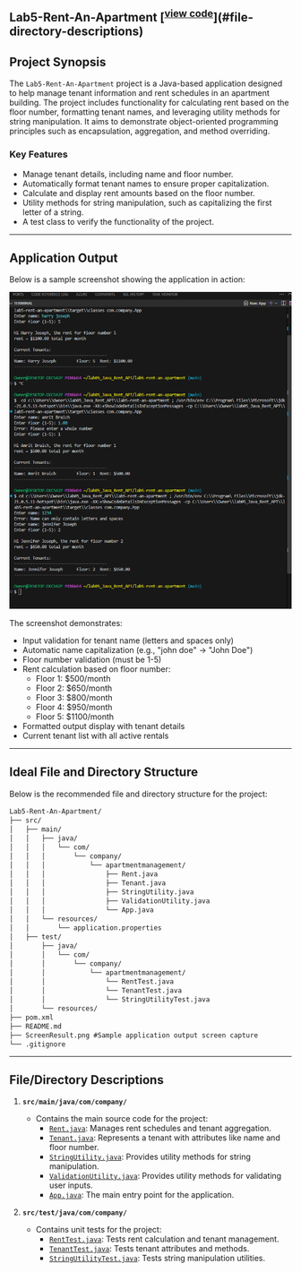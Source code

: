 ## Lab5-Rent-An-Apartment [<sup>[view code](#code-section)</sup>](#file-directory-descriptions)



## Project Synopsis
The `Lab5-Rent-An-Apartment` project is a Java-based application designed to help manage tenant information and rent schedules in an apartment building. The project includes functionality for calculating rent based on the floor number, formatting tenant names, and leveraging utility methods for string manipulation. It aims to demonstrate object-oriented programming principles such as encapsulation, aggregation, and method overriding.

### Key Features
- Manage tenant details, including name and floor number.
- Automatically format tenant names to ensure proper capitalization.
- Calculate and display rent amounts based on the floor number.
- Utility methods for string manipulation, such as capitalizing the first letter of a string.
- A test class to verify the functionality of the project.

---

## Application Output
Below is a sample screenshot showing the application in action:

![Apartment Rent Calculator Output](ScreenResult.png)

The screenshot demonstrates:
- Input validation for tenant name (letters and spaces only)
- Automatic name capitalization (e.g., "john doe" → "John Doe")
- Floor number validation (must be 1-5)
- Rent calculation based on floor number:
  - Floor 1: $500/month
  - Floor 2: $650/month
  - Floor 3: $800/month
  - Floor 4: $950/month
  - Floor 5: $1100/month
- Formatted output display with tenant details
- Current tenant list with all active rentals

---

## Ideal File and Directory Structure

Below is the recommended file and directory structure for the project:

```
Lab5-Rent-An-Apartment/
├── src/
│   ├── main/
│   │   ├── java/
│   │   │   └── com/
│   │   │       └── company/
│   │   │           └── apartmentmanagement/
│   │   │               ├── Rent.java
│   │   │               ├── Tenant.java
│   │   │               ├── StringUtility.java
│   │   │               ├── ValidationUtility.java
│   │   │               └── App.java
│   │   └── resources/
│   │       └── application.properties
│   ├── test/
│       ├── java/
│       │   └── com/
│       │       └── company/
│       │           └── apartmentmanagement/
│       │               └── RentTest.java
│       │               └── TenantTest.java
│       │               └── StringUtilityTest.java
│       └── resources/
├── pom.xml
├── README.md
├── ScreenResult.png #Sample application output screen capture
└── .gitignore
```

---

## <a id="code-section"></a>File/Directory Descriptions

1. **`src/main/java/com/company/`**  
   - Contains the main source code for the project:
     - [`Rent.java`](src/main/java/com/company/Rent.java): Manages rent schedules and tenant aggregation.
     - [`Tenant.java`](src/main/java/com/company/Tenant.java): Represents a tenant with attributes like name and floor number.
     - [`StringUtility.java`](src/main/java/com/company/StringUtility.java): Provides utility methods for string manipulation.
     - [`ValidationUtility.java`](src/main/java/com/company/ValidationUtility.java): Provides utility methods for validating user inputs.
     - [`App.java`](src/main/java/com/company/App.java): The main entry point for the application.

2. **`src/test/java/com/company/`**  
   - Contains unit tests for the project:
     - [`RentTest.java`](src/test/java/com/company/RentTest.java): Tests rent calculation and tenant management.
     - [`TenantTest.java`](src/test/java/com/company/TenantTest.java): Tests tenant attributes and methods.
     - [`StringUtilityTest.java`](src/test/java/com/company/StringUtilityTest.java): Tests string manipulation utilities.


